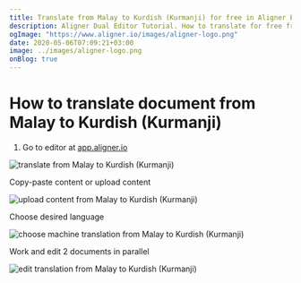 ```yaml
---
title: Translate from Malay to Kurdish (Kurmanji) for free in Aligner Editor
description: Aligner Dual Editor Tutorial. How to translate for free from Malay to Kurdish (Kurmanji). Aligner is multilingual document management platform. 
ogImage: "https://www.aligner.io/images/aligner-logo.png"
date: 2020-05-06T07:09:21+03:00
image: ../images/aligner-logo.png
onBlog: true
---
```


# How to translate document from Malay to Kurdish (Kurmanji)

1. Go to editor at [app.aligner.io](https://app.aligner.io "Aligner App web page")

![translate from Malay to Kurdish (Kurmanji)](../aligner-blank-editor.png "translate from Malay to Kurdish (Kurmanji)")

Copy-paste content or upload content

![upload content from Malay to Kurdish (Kurmanji)](../aligner-uploaded-document.png "upload content from Malay to Kurdish (Kurmanji)")

Choose desired language

![choose machine translation from Malay to Kurdish (Kurmanji)](../aligner-language-dropdown.png "choose machine translation from Malay to Kurdish (Kurmanji)")

Work and edit 2 documents in parallel

![edit translation from Malay to Kurdish (Kurmanji)](../aligner-double-sitded-editor.png "edit translation from Malay to Kurdish (Kurmanji)")

